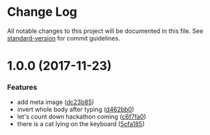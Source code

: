 # Change Log

All notable changes to this project will be documented in this file. See [standard-version](https://github.com/conventional-changelog/standard-version) for commit guidelines.

<a name="1.0.0"></a>
# 1.0.0 (2017-11-23)


### Features

* add meta image ([dc23b85](https://github.com/25sprout/1st-hackathon/commit/dc23b85))
* invert whole body after typing ([d462bb0](https://github.com/25sprout/1st-hackathon/commit/d462bb0))
* let's count down hackathon coming ([c6f7fa0](https://github.com/25sprout/1st-hackathon/commit/c6f7fa0))
* there is a cat lying on the keyboard ([5cfa185](https://github.com/25sprout/1st-hackathon/commit/5cfa185))
